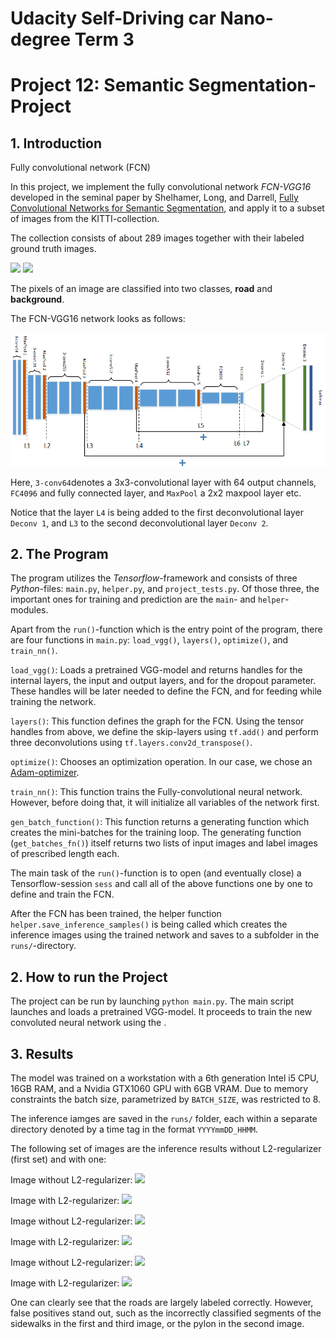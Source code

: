 # Udacity Self-Driving car Nano-degree Term 3
# Project 12: Semantic Segmentation-Project


## 1. Introduction
Fully convolutional network (FCN)

In this project, we implement the fully convolutional network *FCN-VGG16* developed in the seminal paper by Shelhamer, Long, and Darrell, [Fully Convolutional Networks for Semantic Segmentation][1], and apply it to a subset of images from the KITTI-collection.

The collection consists of about 289 images together with their labeled ground truth images.

![](./data/data_road/training/image_2/uu_000012.png)
![](./data/data_road/training/gt_image_2/uu_road_000012.png)

The pixels of an image are classified into two classes, **road** and **background**.


The FCN-VGG16 network looks as follows:

![Diagram of fully convolutional network FCN-VGG16](./images/FCN-VGG16.png)

Here, `3-conv64`denotes a 3x3-convolutional layer with 64 output channels, `FC4096` and fully connected layer, and `MaxPool` a 2x2 maxpool layer etc.

Notice that the layer `L4` is being added to the first deconvolutional layer `Deconv 1`, and `L3` to the second deconvolutional layer `Deconv 2`.



## 2. The Program
The program utilizes the *Tensorflow*-framework and consists of three *Python*-files: `main.py`, `helper.py`, and `project_tests.py`. Of those three, the important ones for training and prediction are the `main`- and `helper`-modules.

Apart from the `run()`-function which is the entry point of the program, there are four functions in `main.py`: `load_vgg()`, `layers()`, `optimize()`, and `train_nn()`.

`load_vgg()`: Loads a pretrained VGG-model and returns handles for the internal layers, the input and output layers, and for the dropout parameter. These handles will be later needed to define the FCN, and for feeding while training the network.

`layers()`: This function defines the graph for the FCN. Using the tensor handles from above, we define the skip-layers using `tf.add()` and perform three deconvolutions using `tf.layers.conv2d_transpose()`.

`optimize()`: Chooses an optimization operation. In our case, we chose an [Adam-optimizer][2].

`train_nn()`: This function trains the Fully-convolutional neural network. However, before doing that, it will initialize all variables of the network first.

`gen_batch_function()`: This function returns a generating function which creates the mini-batches for the training loop. The generating function (`get_batches_fn()`) itself returns two lists of input images and label images of prescribed length each.

The main task of the `run()`-function is to open (and eventually close) a Tensorflow-session `sess` and call all of the above functions one by one to define and train the FCN.

After the FCN has been trained, the helper function `helper.save_inference_samples()` is being called which creates the inference images using the trained network and saves to a subfolder in the `runs/`-directory.


## 2. How to run the Project
The project can be run by launching `python main.py`.
The main script launches and loads a pretrained VGG-model.
It proceeds to train the new convoluted neural network using the .


## 3. Results
The model was trained on a workstation with a 6th generation Intel i5 CPU, 16GB RAM, and a Nvidia GTX1060 GPU with 6GB VRAM. Due to memory constraints the batch size, parametrized by `BATCH_SIZE`, was restricted to 8.

The inference iamges are saved in the `runs/` folder, each within a separate directory denoted by a time tag in the format `YYYYmmDD_HHMM`.

The following set of images are the inference results without L2-regularizer (first set) and with one:

Image without L2-regularizer:
![](./runs/20180528_2022/um_000022.png)

Image with L2-regularizer:
![](./runs/20180529_1136/um_000022.png)

Image without L2-regularizer:
![](./runs/20180528_2022/umm_000022.png)

Image with L2-regularizer:
![](./runs/20180529_1136/umm_000022.png)

Image without L2-regularizer:
![](./runs/20180528_2022/uu_000022.png)

Image with L2-regularizer:
![](./runs/20180529_1136/uu_000022.png)


One can clearly see that the roads are largely labeled correctly. However, false positives stand out, such as the incorrectly classified segments of the sidewalks in the first and third image, or the pylon in the second image.







[1]: https://arxiv.org/abs/1605.06211
[2]: https://arxiv.org/abs/1412.6980
